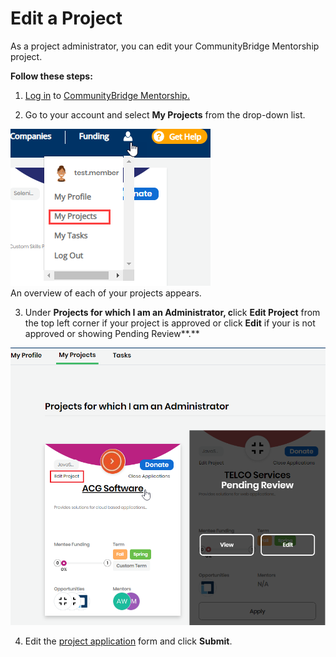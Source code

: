 # Edit a Project

As a project administrator, you can edit your CommunityBridge Mentorship project.

**Follow these steps:**

 1. [Log in](../../user-account/docs-login-to-communitybridge/) to [CommunityBridge Mentorship.](https://people.communitybridge.org/)

2. Go to your account and select **My Projects** from the drop-down list.  
  
![](../../../.gitbook/assets/my-projects.png)  
An overview of each of your projects appears.

3. Under **Projects for which I am an Administrator, c**lick **Edit Project** from the top left corner if your project is approved or click **Edit** if your is not approved or showing Pending Review**.**

![Edit a Project](../../../.gitbook/assets/projects-for-which-i-am-an-admin.png)

4. Edit the [project application](enroll-your-project/mentorship-project-application.md) form and click **Submit**.

